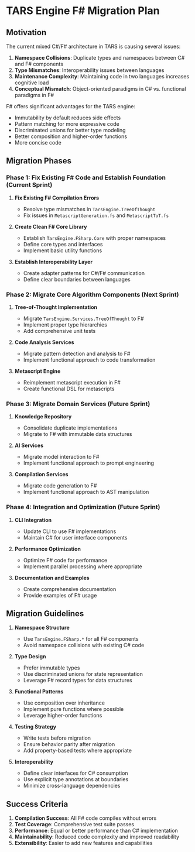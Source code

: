 ﻿# TARS Engine F# Migration Plan

## Motivation

The current mixed C#/F# architecture in TARS is causing several issues:

1. **Namespace Collisions**: Duplicate types and namespaces between C# and F# components
2. **Type Mismatches**: Interoperability issues between languages
3. **Maintenance Complexity**: Maintaining code in two languages increases cognitive load
4. **Conceptual Mismatch**: Object-oriented paradigms in C# vs. functional paradigms in F#

F# offers significant advantages for the TARS engine:
- Immutability by default reduces side effects
- Pattern matching for more expressive code
- Discriminated unions for better type modeling
- Better composition and higher-order functions
- More concise code

## Migration Phases

### Phase 1: Fix Existing F# Code and Establish Foundation (Current Sprint)

1. **Fix Existing F# Compilation Errors**
   - Resolve type mismatches in `TarsEngine.TreeOfThought`
   - Fix issues in `MetascriptGeneration.fs` and `MetascriptToT.fs`

2. **Create Clean F# Core Library**
   - Establish `TarsEngine.FSharp.Core` with proper namespaces
   - Define core types and interfaces
   - Implement basic utility functions

3. **Establish Interoperability Layer**
   - Create adapter patterns for C#/F# communication
   - Define clear boundaries between languages

### Phase 2: Migrate Core Algorithm Components (Next Sprint)

1. **Tree-of-Thought Implementation**
   - Migrate `TarsEngine.Services.TreeOfThought` to F#
   - Implement proper type hierarchies
   - Add comprehensive unit tests

2. **Code Analysis Services**
   - Migrate pattern detection and analysis to F#
   - Implement functional approach to code transformation

3. **Metascript Engine**
   - Reimplement metascript execution in F#
   - Create functional DSL for metascripts

### Phase 3: Migrate Domain Services (Future Sprint)

1. **Knowledge Repository**
   - Consolidate duplicate implementations
   - Migrate to F# with immutable data structures

2. **AI Services**
   - Migrate model interaction to F#
   - Implement functional approach to prompt engineering

3. **Compilation Services**
   - Migrate code generation to F#
   - Implement functional approach to AST manipulation

### Phase 4: Integration and Optimization (Future Sprint)

1. **CLI Integration**
   - Update CLI to use F# implementations
   - Maintain C# for user interface components

2. **Performance Optimization**
   - Optimize F# code for performance
   - Implement parallel processing where appropriate

3. **Documentation and Examples**
   - Create comprehensive documentation
   - Provide examples of F# usage

## Migration Guidelines

1. **Namespace Structure**
   - Use `TarsEngine.FSharp.*` for all F# components
   - Avoid namespace collisions with existing C# code

2. **Type Design**
   - Prefer immutable types
   - Use discriminated unions for state representation
   - Leverage F# record types for data structures

3. **Functional Patterns**
   - Use composition over inheritance
   - Implement pure functions where possible
   - Leverage higher-order functions

4. **Testing Strategy**
   - Write tests before migration
   - Ensure behavior parity after migration
   - Add property-based tests where appropriate

5. **Interoperability**
   - Define clear interfaces for C# consumption
   - Use explicit type annotations at boundaries
   - Minimize cross-language dependencies

## Success Criteria

1. **Compilation Success**: All F# code compiles without errors
2. **Test Coverage**: Comprehensive test suite passes
3. **Performance**: Equal or better performance than C# implementation
4. **Maintainability**: Reduced code complexity and improved readability
5. **Extensibility**: Easier to add new features and capabilities
